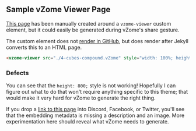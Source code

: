 
## Sample vZome Viewer Page

[This page][self] has been manually created around a `vzome-viewer` custom element,
but it could easily be generated during vZome's share gesture.

The custom element does not [render in GitHub][github], but does render after Jekyll converts this to an HTML page.

<vzome-viewer src="./4-cubes-compound.vZome" style="width: 100%; height: 800;"></vzome-viewer>

```html
<vzome-viewer src="./4-cubes-compound.vZome" style="width: 100%; height: 800;"></vzome-viewer>
```

### Defects
You can see that the `height: 800;` style is not working!  Hopefully I can figure out what to do
that won't require anything specific to this theme; that would make it very hard for vZome to generate the right thing.

If you drop a [link to this page][self] into Discord, Facebook, or Twitter, you'll see that the embedding
metadata is missing a description and an image.  More experimentation here should reveal what vZome needs to generate.


[self]: https://vorth.github.io/vzome-sharing/2021/10/28/09-59-05-4-cubes-compound/
[github]: https://github.com/vorth/vzome-sharing/blob/main/2021/10/28/09-59-05-4-cubes-compound/index.md
